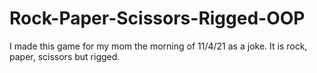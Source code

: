 # Rock-Paper-Scissors-Rigged-OOP
I made this game for my mom the morning of 11/4/21 as a joke. It is rock, paper, scissors but rigged.

